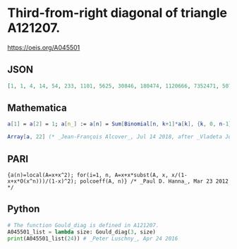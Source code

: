 # Third\-from\-right diagonal of triangle A121207\.
https://oeis.org/A045501
## JSON
```JSON
[1, 1, 4, 14, 54, 233, 1101, 5625, 30846, 180474, 1120666, 7352471, 50772653, 367819093, 2787354668, 22039186530, 181408823710, 1551307538185, 13756835638385, 126298933271289, 1198630386463990, 11742905240821910]
```
## Mathematica
```Mathematica
a[1] = a[2] = 1; a[n_] := a[n] = Sum[Binomial[n, k+1]*a[k], {k, 0, n-1}];
```
```Mathematica
Array[a, 22] (* _Jean-François Alcover_, Jul 14 2018, after _Vladeta Jovovic_ *)
```
## PARI
```PARI
{a(n)=local(A=x+x^2); for(i=1, n, A=x+x*subst(A, x, x/(1-x+x*O(x^n)))/(1-x)^2); polcoeff(A, n)} /* _Paul D. Hanna_, Mar 23 2012 */
```
## Python
```Python
# The function Gould_diag is defined in A121207.
A045501_list = lambda size: Gould_diag(3, size)
print(A045501_list(24)) # _Peter Luschny_, Apr 24 2016
```
